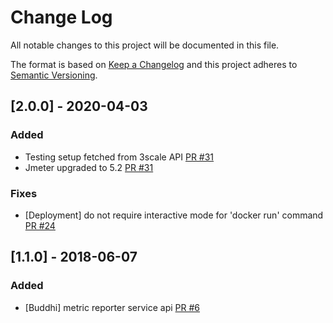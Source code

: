 # Change Log
All notable changes to this project will be documented in this file.

The format is based on [Keep a Changelog](http://keepachangelog.com/)
and this project adheres to [Semantic Versioning](http://semver.org/).

## [2.0.0] - 2020-04-03

### Added

- Testing setup fetched from 3scale API [PR #31](https://github.com/3scale/perftest-toolkit/pull/31)
- Jmeter upgraded to 5.2 [PR #31](https://github.com/3scale/perftest-toolkit/pull/31)

### Fixes

- [Deployment] do not require interactive mode for 'docker run' command [PR #24](https://github.com/3scale/perftest-toolkit/pull/24)

## [1.1.0] - 2018-06-07

### Added

- [Buddhi] metric reporter service api [PR #6](https://github.com/3scale/perftest-toolkit/pull/6)
